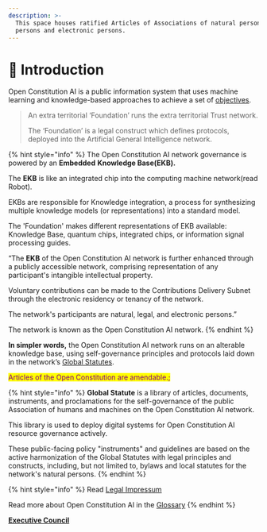 ```yaml
---
description: >-
  This space houses ratified Articles of Associations of natural persons, legal
  persons and electronic persons.
---
```


# 🎵 Introduction

Open Constitution AI is a public information system that uses machine learning and knowledge-based approaches to achieve a set of [objectives](articles/objectives.md).

> An extra territorial ‘Foundation’ runs the extra territorial Trust network.&#x20;
>
> The ‘Foundation’ is a legal construct which defines protocols, deployed into the Artificial General Intelligence network.

{% hint style="info" %}
The Open Constitution AI network governance is powered by an **Embedded** **Knowledge Base(EKB).**

The **EKB** is like an integrated chip into the computing machine network(read Robot).&#x20;

EKBs are responsible for Knowledge integration, a process for synthesizing multiple knowledge models (or representations) into a standard model.

The 'Foundation' makes different representations of EKB available: Knowledge Base, quantum chips, integrated chips, or information signal processing guides.&#x20;

“The **EKB** of the Open Constitution AI network is further enhanced through a publicly accessible network, comprising representation of any participant's intangible intellectual property.

Voluntary contributions can be made to the Contributions Delivery Subnet through the electronic residency or tenancy of the network.&#x20;

The network's participants are natural, legal, and electronic persons.”

The network is known as the Open Constitution AI network.
{% endhint %}

**In simpler words,** the Open Constitution AI network runs on an alterable knowledge base, using self-governance principles and protocols laid down in the network’s [Global Statutes](articles/statutes-muellners-foundation/).&#x20;

<mark style="color:purple;">Articles of the Open Constitution are amendable.;</mark>

{% hint style="info" %}
**Global Statute** is a library of articles, documents, instruments, and proclamations for the self-governance of the public Association of humans and machines on the Open Constitution AI network.&#x20;

This library is used to deploy digital systems for Open Constitution AI resource governance actively.&#x20;

These public-facing policy "instruments" and guidelines are based on the active harmonization of the Global Statutes with legal principles and constructs, including, but not limited to, bylaws and local statutes for the network's natural persons.&#x20;
{% endhint %}

{% hint style="info" %}
Read [Legal Impressum](fiscal-hosts/legal-impressum/)

Read more about Open Constitution AI in the [Glossary](glossary.md)
{% endhint %}

[**Executive Council**](foundation/executive-council.md)
